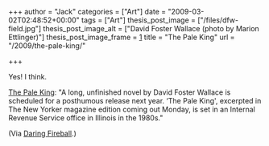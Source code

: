 +++
author = "Jack"
categories = ["Art"]
date = "2009-03-02T02:48:52+00:00"
tags = ["Art"]
thesis_post_image = ["/files/dfw-field.jpg"]
thesis_post_image_alt = ["David Foster Wallace (photo by Marion Ettlinger)"]
thesis_post_image_frame = [1]
title = "The Pale King"
url = "/2009/the-pale-king/"

+++

Yes! I think.

[The Pale King][1]: "A long, unfinished novel by David Foster Wallace is scheduled for a posthumous release next year. &#8216;The Pale King', excerpted in The New Yorker magazine edition coming out Monday, is set in an Internal Revenue Service office in Illinois in the 1980s."

(Via [Daring Fireball][2].)

 [1]: http://www.nytimes.com/aponline/2009/03/01/arts/AP-Books-Foster-Wallace.html
 [2]: http://daringfireball.net/
